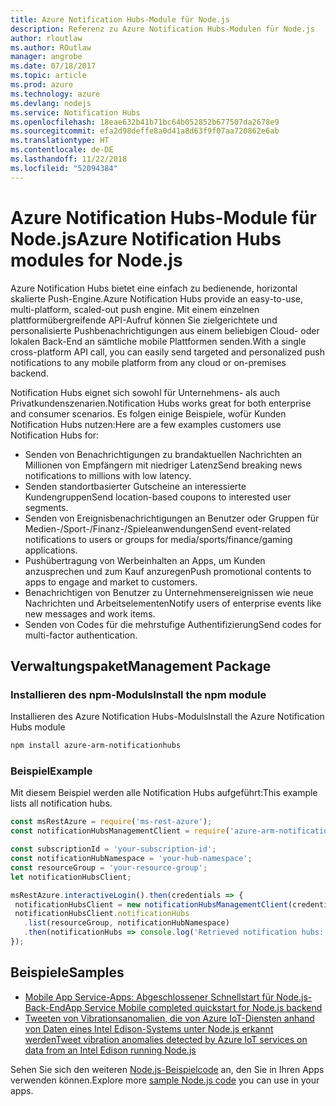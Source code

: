 ```yaml
---
title: Azure Notification Hubs-Module für Node.js
description: Referenz zu Azure Notification Hubs-Modulen für Node.js
author: rloutlaw
ms.author: ROutlaw
manager: angrobe
ms.date: 07/18/2017
ms.topic: article
ms.prod: azure
ms.technology: azure
ms.devlang: nodejs
ms.service: Notification Hubs
ms.openlocfilehash: 18eae632b41b71bc64b052852b677507da2678e9
ms.sourcegitcommit: efa2d98deffe8a0d41a8d63f9f07aa720862e6ab
ms.translationtype: HT
ms.contentlocale: de-DE
ms.lasthandoff: 11/22/2018
ms.locfileid: "52094384"
---
```

# <a name="azure-notification-hubs-modules-for-nodejs"></a><span data-ttu-id="15d31-103">Azure Notification Hubs-Module für Node.js</span><span class="sxs-lookup"><span data-stu-id="15d31-103">Azure Notification Hubs modules for Node.js</span></span>

<span data-ttu-id="15d31-104">Azure Notification Hubs bietet eine einfach zu bedienende, horizontal skalierte Push-Engine.</span><span class="sxs-lookup"><span data-stu-id="15d31-104">Azure Notification Hubs provide an easy-to-use, multi-platform, scaled-out push engine.</span></span> <span data-ttu-id="15d31-105">Mit einem einzelnen plattformübergreifende API-Aufruf können Sie zielgerichtete und personalisierte Pushbenachrichtigungen aus einem beliebigen Cloud- oder lokalen Back-End an sämtliche mobile Plattformen senden.</span><span class="sxs-lookup"><span data-stu-id="15d31-105">With a single cross-platform API call, you can easily send targeted and personalized push notifications to any mobile platform from any cloud or on-premises backend.</span></span>

<span data-ttu-id="15d31-106">Notification Hubs eignet sich sowohl für Unternehmens- als auch Privatkundenszenarien.</span><span class="sxs-lookup"><span data-stu-id="15d31-106">Notification Hubs works great for both enterprise and consumer scenarios.</span></span> <span data-ttu-id="15d31-107">Es folgen einige Beispiele, wofür Kunden Notification Hubs nutzen:</span><span class="sxs-lookup"><span data-stu-id="15d31-107">Here are a few examples customers use Notification Hubs for:</span></span>
- <span data-ttu-id="15d31-108">Senden von Benachrichtigungen zu brandaktuellen Nachrichten an Millionen von Empfängern mit niedriger Latenz</span><span class="sxs-lookup"><span data-stu-id="15d31-108">Send breaking news notifications to millions with low latency.</span></span>
- <span data-ttu-id="15d31-109">Senden standortbasierter Gutscheine an interessierte Kundengruppen</span><span class="sxs-lookup"><span data-stu-id="15d31-109">Send location-based coupons to interested user segments.</span></span>
- <span data-ttu-id="15d31-110">Senden von Ereignisbenachrichtigungen an Benutzer oder Gruppen für Medien-/Sport-/Finanz-/Spieleanwendungen</span><span class="sxs-lookup"><span data-stu-id="15d31-110">Send event-related notifications to users or groups for media/sports/finance/gaming applications.</span></span>
- <span data-ttu-id="15d31-111">Pushübertragung von Werbeinhalten an Apps, um Kunden anzusprechen und zum Kauf anzuregen</span><span class="sxs-lookup"><span data-stu-id="15d31-111">Push promotional contents to apps to engage and market to customers.</span></span>
- <span data-ttu-id="15d31-112">Benachrichtigen von Benutzer zu Unternehmensereignissen wie neue Nachrichten und Arbeitselementen</span><span class="sxs-lookup"><span data-stu-id="15d31-112">Notify users of enterprise events like new messages and work items.</span></span>
- <span data-ttu-id="15d31-113">Senden von Codes für die mehrstufige Authentifizierung</span><span class="sxs-lookup"><span data-stu-id="15d31-113">Send codes for multi-factor authentication.</span></span>

## <a name="management-package"></a><span data-ttu-id="15d31-114">Verwaltungspaket</span><span class="sxs-lookup"><span data-stu-id="15d31-114">Management Package</span></span>

### <a name="install-the-npm-module"></a><span data-ttu-id="15d31-115">Installieren des npm-Moduls</span><span class="sxs-lookup"><span data-stu-id="15d31-115">Install the npm module</span></span>

<span data-ttu-id="15d31-116">Installieren des Azure Notification Hubs-Moduls</span><span class="sxs-lookup"><span data-stu-id="15d31-116">Install the Azure Notification Hubs module</span></span> 

```bash
npm install azure-arm-notificationhubs
```

### <a name="example"></a><span data-ttu-id="15d31-117">Beispiel</span><span class="sxs-lookup"><span data-stu-id="15d31-117">Example</span></span>

<span data-ttu-id="15d31-118">Mit diesem Beispiel werden alle Notification Hubs aufgeführt:</span><span class="sxs-lookup"><span data-stu-id="15d31-118">This example lists all notification hubs.</span></span>

 ```javascript
const msRestAzure = require('ms-rest-azure');
const notificationHubsManagementClient = require('azure-arm-notificationhubs');

const subscriptionId = 'your-subscription-id';
const notificationHubNamespace = 'your-hub-namespace';
const resourceGroup = 'your-resource-group';
let notificationHubsClient;

msRestAzure.interactiveLogin().then(credentials => {
  notificationHubsClient = new notificationHubsManagementClient(credentials, subscriptionId);
  notificationHubsClient.notificationHubs
    .list(resourceGroup, notificationHubNamespace)
    .then(notificationHubs => console.log('Retrieved notification hubs: ', notificationHubs));
});
```

## <a name="samples"></a><span data-ttu-id="15d31-119">Beispiele</span><span class="sxs-lookup"><span data-stu-id="15d31-119">Samples</span></span>

* [<span data-ttu-id="15d31-120">Mobile App Service-Apps: Abgeschlossener Schnellstart für Node.js-Back-End</span><span class="sxs-lookup"><span data-stu-id="15d31-120">App Service Mobile completed quickstart for Node.js backend</span></span>](https://azure.microsoft.com/resources/samples/app-service-mobile-nodejs-backend-quickstart/)
* [<span data-ttu-id="15d31-121">Tweeten von Vibrationsanomalien, die von Azure IoT-Diensten anhand von Daten eines Intel Edison-Systems unter Node.js erkannt werden</span><span class="sxs-lookup"><span data-stu-id="15d31-121">Tweet vibration anomalies detected by Azure IoT services on data from an Intel Edison running Node.js</span></span>](https://azure.microsoft.com/resources/samples/iot-hub-nodejs-intel-edison-vibration-anomaly-detection/)

<span data-ttu-id="15d31-122">Sehen Sie sich den weiteren [Node.js-Beispielcode](https://azure.microsoft.com/resources/samples/?platform=nodejs) an, den Sie in Ihren Apps verwenden können.</span><span class="sxs-lookup"><span data-stu-id="15d31-122">Explore more [sample Node.js code](https://azure.microsoft.com/resources/samples/?platform=nodejs) you can use in your apps.</span></span>
